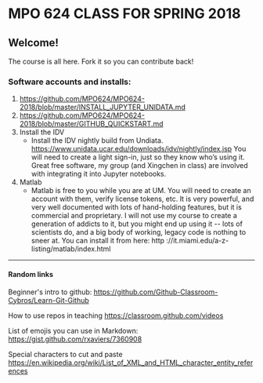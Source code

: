 # MPO 624 CLASS FOR SPRING 2018

## Welcome!
The course is all here. Fork it so you can contribute back! 

### Software accounts and installs: 

1.  https://github.com/MPO624/MPO624-2018/blob/master/INSTALL_JUPYTER_UNIDATA.md
1. https://github.com/MPO624/MPO624-2018/blob/master/GITHUB_QUICKSTART.md
1. Install the IDV
   * Install the IDV nightly build from Undiata. https://www.unidata.ucar.edu/downloads/idv/nightly/index.jsp You will need to create a light sign-in, just so they know who’s using it. Great free software, my group (and Xingchen in class) are involved with integrating it into Jupyter notebooks. 
1. Matlab 
   * Matlab is free to you while you are at UM. You will need to create an account with them, verify license tokens, etc.  It is very powerful, and very well documented with lots of hand-holding features, but it is commercial and proprietary. I will not use my course to create a generation of addicts to it, but you might end up using it -- lots of scientists do, and a big body of working, legacy code is nothing to sneer at. You can install it from here: http ://it.miami.edu/a-z-listing/matlab/index.html


-------
#### Random links

Beginner's intro to github: https://github.com/Github-Classroom-Cybros/Learn-Git-Github

How to use repos in teaching https://classroom.github.com/videos

List of emojis you can use in Markdown: https://gist.github.com/rxaviers/7360908

Special characters to cut and paste https://en.wikipedia.org/wiki/List_of_XML_and_HTML_character_entity_references

